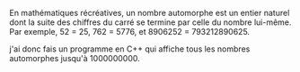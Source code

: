 En mathématiques récréatives, un nombre automorphe est un entier naturel dont la suite des chiffres du carré se termine par celle du nombre lui-même. Par exemple, 52 = 25, 762 = 5776, et 8906252 = 793212890625.

j'ai donc fais un programme en C++ qui affiche tous les nombres automorphes jusqu'à 1000000000.
